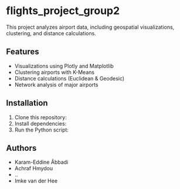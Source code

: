 # flights_project_group2

This project analyzes airport data, including geospatial visualizations, clustering, and distance calculations.

## Features
- Visualizations using Plotly and Matplotlib
- Clustering airports with K-Means
- Distance calculations (Euclidean & Geodesic)
- Network analysis of major airports

## Installation
1. Clone this repository:
2. Install dependencies:
3. Run the Python script:

## Authors
- Karam-Eddine Âbbadi
- Achraf Hmydou
- ..
- Imke van der Hee
